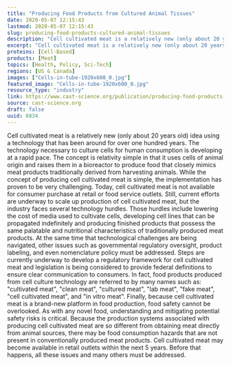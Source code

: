 ```yaml
---
title: "Producing Food Products from Cultured Animal Tissues"
date: 2020-05-07 12:15:43
lastmod: 2020-05-07 12:15:43
slug: producing-food-products-cultured-animal-tissues
description: "Cell cultivated meat is a relatively new (only about 20 years old) idea using a technology that has been around for over one hundred years. The technology necessary to culture cells for human consumption is developing at a rapid pace. The concept is relativity simple in that it uses cells of animal origin and raises them in a bioreactor to produce food that closely mimics meat products traditionally derived from harvesting animals. While the concept of producing cell cultivated meat is simple, the implementation has proven to be very challenging."
excerpt: "Cell cultivated meat is a relatively new (only about 20 years old) idea using a technology that has been around for over one hundred years. The technology necessary to culture cells for human consumption is developing at a rapid pace. The concept is relativity simple in that it uses cells of animal origin and raises them in a bioreactor to produce food that closely mimics meat products traditionally derived from harvesting animals. While the concept of producing cell cultivated meat is simple, the implementation has proven to be very challenging."
proteins: [Cell-Based]
products: [Meat]
topics: [Health, Policy, Sci-Tech]
regions: [US & Canada]
images: ["Cells-in-tube-1920x600_0.jpg"]
featured_image: "Cells-in-tube-1920x600_0.jpg"
resource_type: "industry"
link: https://www.cast-science.org/publication/producing-food-products-from-cultured-animal-tissues/
source: cast-science.org
draft: false
uuid: 6834
---
```

Cell cultivated meat is a relatively new (only about 20 years old) idea
using a technology that has been around for over one hundred years. The
technology necessary to culture cells for human consumption is
developing at a rapid pace. The concept is relativity simple in that it
uses cells of animal origin and raises them in a bioreactor to produce
food that closely mimics meat products traditionally derived from
harvesting animals. While the concept of producing cell cultivated meat
is simple, the implementation has proven to be very challenging. Today,
cell cultivated meat is not available for consumer purchase at retail or
food service outlets. Still, current efforts are underway to scale up
production of cell cultivated meat, but the industry faces several
technology hurdles. Those hurdles include lowering the cost of media
used to cultivate cells, developing cell lines that can be propagated
indefinitely and producing finished products that possess the same
palatable and nutritional characteristics of traditionally produced meat
products. At the same time that technological challenges are being
navigated, other issues such as governmental regulatory oversight,
product labeling, and even nomenclature policy must be addressed. Steps
are currently underway to develop a regulatory framework for cell
cultivated meat and legislation is being considered to provide federal
definitions to ensure clear communication to consumers. In fact, food
products produced from cell culture technology are referred to by many
names such as: "cultivated meat", "clean meat", "cultured meat", "lab
meat", "fake meat", "cell cultivated meat", and "in vitro meat".
Finally, because cell cultivated meat is a brand-new platform in food
production, food safety cannot be overlooked. As with any novel food,
understanding and mitigating potential safety risks is critical. Because
the production systems associated with producing cell cultivated meat
are so different from obtaining meat directly from animal sources, there
may be food consumption hazards that are not present in conventionally
produced meat products. Cell cultivated meat may become available in
retail outlets within the next 5 years. Before that happens, all these
issues and many others must be addressed.
